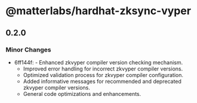 # @matterlabs/hardhat-zksync-vyper

## 0.2.0

### Minor Changes

- 6ff144f: - Enhanced zkvyper compiler version checking mechanism.
  - Improved error handling for incorrect zkvyper compiler versions.
  - Optimized validation process for zkvyper compiler configuration.
  - Added informative messages for recommended and deprecated zkvyper compiler versions.
  - General code optimizations and enhancements.
